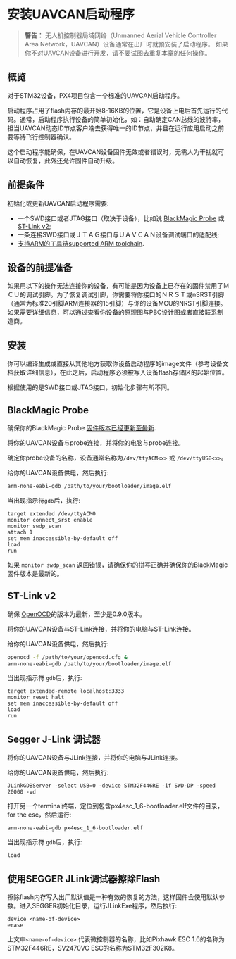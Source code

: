 # 安装UAVCAN启动程序

> **警告：** 无人机控制器局域网络（Unmanned Aerial Vehicle Controller Area Network，UAVCAN）设备通常在出厂时就预安装了启动程序。 如果你不对UAVCAN设备进行开发，请不要试图去重复本章的任何操作。



## 概览

对于STM32设备，PX4项目包含一个标准的UAVCAN启动程序。

启动程序占用了flash内存的最开始8-16KB的位置，它是设备上电后首先运行的代码。通常，启动程序执行设备的简单初始化，如：自动确定CAN总线的波特率， 担当UAVCAN动态ID节点客户端去获得唯一的ID节点，并且在运行应用启动之前要等待飞行控制器确认。

这个启动程序能确保，在UAVCAN设备固件无效或者错误时，无需人为干扰就可以自动恢复，此外还允许固件自动升级。

## 前提条件

初始化或更新UAVCAN启动程序需要:

- 一个SWD接口或者JTAG接口（取决于设备），比如说 [BlackMagic Probe](http://www.blacksphere.co.nz/main/blackmagic) 或 [ST-Link v2](http://www.st.com/internet/evalboard/product/251168.jsp);
- 一条连接SWD接口或ＪＴＡＧ接口与ＵＡＶＣＡＮ设备调试端口的适配线;
- [支持ARM的工具链supported ARM toolchain](../setup/dev_env.md).

## 设备的前提准备

如果用以下的操作无法连接你的设备，有可能是因为设备上已存在的固件禁用了ＭＣＵ的调试引脚。为了恢复调试引脚，你需要将你接口的ＮＲＳＴ或nSRST引脚（通常为标准20引脚ARM连接器的15引脚）与你的设备MCU的NRST引脚连接。如果需要详细信息，可以通过查看你设备的原理图与PBC设计图或者直接联系制造商。 

## 安装

你可以编译生成或直接从其他地方获取你设备启动程序的image文件（参考设备文档获取详细信息），在此之后，启动程序必须被写入设备flash存储区的起始位置。

根据使用的是SWD接口或JTAG接口，初始化步骤有所不同。

## BlackMagic Probe

确保你的BlackMagic Probe [固件版本已经更新至最新](https://github.com/blacksphere/blackmagic/wiki/Hacking).

将你的UAVCAN设备与probe连接，并将你的电脑与probe连接。

确定你probe设备的名称，设备通常名称为`/dev/ttyACM<x>` 或 `/dev/ttyUSB<x>`。

给你的UAVCAN设备供电，然后执行:

<div class="host-code"></div>

```sh
arm-none-eabi-gdb /path/to/your/bootloader/image.elf
```

当出现指示符`gdb`后，执行:

<div class="host-code"></div>

```gdb
target extended /dev/ttyACM0
monitor connect_srst enable
monitor swdp_scan
attach 1
set mem inaccessible-by-default off
load
run
```

如果 `monitor swdp_scan` 返回错误，请确保你的拼写正确并确保你的BlackMagic固件版本是最新的。

## ST-Link v2

确保 [OpenOCD](http://openocd.org)的版本为最新，至少是0.9.0版本。

将你的UAVCAN设备与ST-Link连接，并将你的电脑与ST-Link连接。

给你的UAVCAN设备供电，然后执行:

<div class="host-code"></div>

```sh
openocd -f /path/to/your/openocd.cfg &
arm-none-eabi-gdb /path/to/your/bootloader/image.elf
```

当出现指示符 `gdb`后，执行:

<div class="host-code"></div>

```gdb
target extended-remote localhost:3333
monitor reset halt
set mem inaccessible-by-default off
load
run
```

## Segger J-Link 调试器

将你的UAVCAN设备与JLink连接，并将你的电脑与JLink连接。

给你的UAVCAN设备供电，然后执行:

<div class="host-code"></div>

```JLinkGDBServer -select USB=0 -device STM32F446RE -if SWD-DP -speed 20000 -vd```

打开另一个terminal终端，定位到包含px4esc_1_6-bootloader.elf文件的目录，for the esc，然后运行:

<div class="host-code"></div>

```arm-none-eabi-gdb px4esc_1_6-bootloader.elf```

当出现指示符 `gdb`后，执行:

<div class="host-code"></div>

```tar ext :2331
load
```

## 使用SEGGER JLink调试器擦除Flash

擦除flash内存写入出厂默认值是一种有效的恢复的方法，这样固件会使用默认参数。进入SEGGER初始化目录，运行JLinkExe程序，然后执行:

```
device <name-of-device>
erase
```

上文中`<name-of-device>` 代表微控制器的名称，比如Pixhawk ESC 1.6的名称为STM32F446RE，SV2470VC ESC的名称为STM32F302K8。
